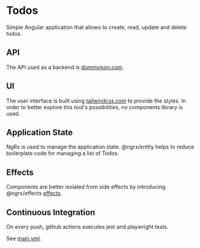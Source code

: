 # Todos

Simple Angular application that allows to create, read, update and delete todos.

## API

The API used as a backend is [dummyjson.com](https://dummyjson.com/docs/todos).

## UI

The user interface is built using [tailwindcss.com](https://tailwindcss.com/) to provide the styles. In order to better explore this tool's possibilities, no components library is used.

## Application State

NgRx is used to manage the application state. @ngrx/entity helps to reduce boilerplate code for managing a list of Todos.

## Effects

Components are better isolated from side effects by introducing @ngrx/effects [effects](apps/todos/src/app/effects/todo.effects.ts).

## Continuous Integration

On every push, github actions executes jest and playwright tests.

See [main.yml](.github/workflows/main.yml).
